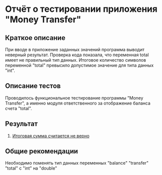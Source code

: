 # Отчёт о тестировании приложения "Money Transfer"

## Краткое описание

При вводе в приложение заданных значений программа выводит неверный результат. Проверка кода показала, что переменная total имеет не правильный тип данных.
Итоговое количество символов переменной "total" превысило допустимое значение для типа данных "int".
 
## Описание тестов

Проводилось функциональное тестирование программы "Money Transfer", а именно модуля ответственного за отображение баланса счета "total".

## Результат

1. <A href="https://github.com/Sabbotage-cmd/homeworkjava2.1/issues/1">Итоговая сумма считается не верно</a>

## Общие рекомендации

Необходимо поменять тип данных переменных "balance" "transfer" "total" с "int" на "double"
